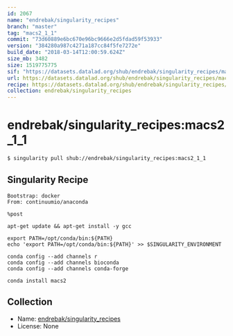 ```yaml
---
id: 2067
name: "endrebak/singularity_recipes"
branch: "master"
tag: "macs2_1_1"
commit: "73d60889e6bc670e96bc9666e2d5fdad59f53933"
version: "384280a987c4271a187cc84f5fe7272e"
build_date: "2018-03-14T12:00:59.624Z"
size_mb: 3482
size: 1519775775
sif: "https://datasets.datalad.org/shub/endrebak/singularity_recipes/macs2_1_1/2018-03-14-73d60889-384280a9/384280a987c4271a187cc84f5fe7272e.simg"
url: https://datasets.datalad.org/shub/endrebak/singularity_recipes/macs2_1_1/2018-03-14-73d60889-384280a9/
recipe: https://datasets.datalad.org/shub/endrebak/singularity_recipes/macs2_1_1/2018-03-14-73d60889-384280a9/Singularity
collection: endrebak/singularity_recipes
---
```


# endrebak/singularity_recipes:macs2_1_1

```bash
$ singularity pull shub://endrebak/singularity_recipes:macs2_1_1
```

## Singularity Recipe

```singularity
Bootstrap: docker
From: continuumio/anaconda

%post

apt-get update && apt-get install -y gcc

export PATH=/opt/conda/bin:${PATH}
echo 'export PATH=/opt/conda/bin:${PATH}' >> $SINGULARITY_ENVIRONMENT

conda config --add channels r
conda config --add channels bioconda
conda config --add channels conda-forge

conda install macs2
```

## Collection

 - Name: [endrebak/singularity_recipes](https://github.com/endrebak/singularity_recipes)
 - License: None

